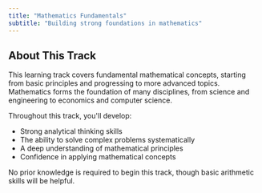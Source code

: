 ```yaml
---
title: "Mathematics Fundamentals"
subtitle: "Building strong foundations in mathematics"
---
```


## About This Track

This learning track covers fundamental mathematical concepts, starting from basic principles and progressing to more advanced topics. Mathematics forms the foundation of many disciplines, from science and engineering to economics and computer science.

Throughout this track, you'll develop:

- Strong analytical thinking skills
- The ability to solve complex problems systematically
- A deep understanding of mathematical principles
- Confidence in applying mathematical concepts

No prior knowledge is required to begin this track, though basic arithmetic skills will be helpful.